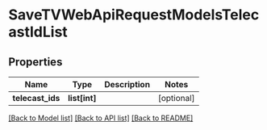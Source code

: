 # SaveTVWebApiRequestModelsTelecastIdList

## Properties
Name | Type | Description | Notes
------------ | ------------- | ------------- | -------------
**telecast_ids** | **list[int]** |  | [optional] 

[[Back to Model list]](../README.md#documentation-for-models) [[Back to API list]](../README.md#documentation-for-api-endpoints) [[Back to README]](../README.md)


